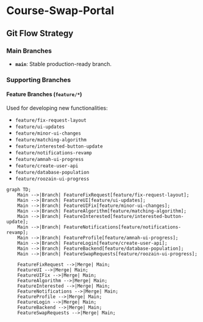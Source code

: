 # Course-Swap-Portal
##  Git Flow Strategy

### **Main Branches**
- **`main`**: Stable production-ready branch.

### **Supporting Branches**
#### **Feature Branches (`feature/*`)**
Used for developing new functionalities:
- `feature/fix-request-layout`
- `feature/ui-updates`
- `feature/minor-ui-changes`
- `feature/matching-algorithm`
- `feature/interested-button-update`
- `feature/notifications-revamp`
- `feature/amnah-ui-progress`
- `feature/create-user-api`
- `feature/database-population`
- `feature/roozain-ui-progress`


```mermaid
graph TD;
    Main -->|Branch| FeatureFixRequest[feature/fix-request-layout];
    Main -->|Branch| FeatureUI[feature/ui-updates];
    Main -->|Branch| FeatureUIFix[feature/minor-ui-changes];
    Main -->|Branch| FeatureAlgorithm[feature/matching-algorithm];
    Main -->|Branch| FeatureInterested[feature/interested-button-update];
    Main -->|Branch| FeatureNotifications[feature/notifications-revamp];
    Main -->|Branch| FeatureProfile[feature/amnah-ui-progress];
    Main -->|Branch| FeatureLogin[feature/create-user-api];
    Main -->|Branch| FeatureBackend[feature/database-population];
    Main -->|Branch| FeatureSwapRequests[feature/roozain-ui-progress];
    
    FeatureFixRequest -->|Merge| Main;
    FeatureUI -->|Merge| Main;
    FeatureUIFix -->|Merge| Main;
    FeatureAlgorithm -->|Merge| Main;
    FeatureInterested -->|Merge| Main;
    FeatureNotifications -->|Merge| Main;
    FeatureProfile -->|Merge| Main;
    FeatureLogin -->|Merge| Main;
    FeatureBackend -->|Merge| Main;
    FeatureSwapRequests -->|Merge| Main;


